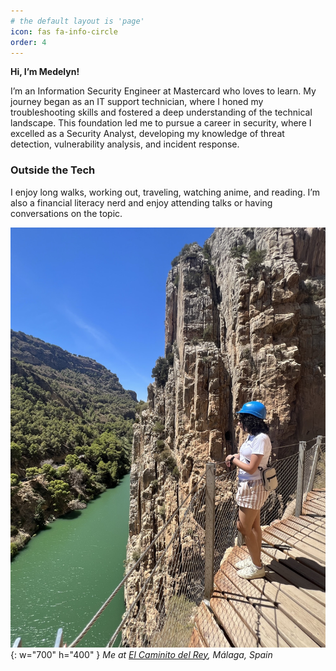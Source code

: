 ```yaml
---
# the default layout is 'page'
icon: fas fa-info-circle
order: 4
---
```


**Hi, I’m Medelyn!** 

I’m an Information Security Engineer at Mastercard who loves to learn. My journey began as an IT support technician, where I honed my troubleshooting skills and fostered a deep understanding of the technical landscape. This foundation led me to pursue a career in security, where I excelled as a Security Analyst, developing my knowledge of threat detection, vulnerability analysis, and incident response. 

### Outside the Tech
I enjoy long walks, working out, traveling, watching anime, and reading. I’m also a financial literacy nerd and enjoy attending talks or having conversations on the topic.  

![medelyn_hike](/assets/img/personal/medelyn_hike.jpeg){: w="700" h="400" }
_Me at [El Caminito del Rey](https://www.andalucia.org/en/routes-caminito-del-rey), Málaga, Spain_


